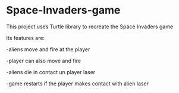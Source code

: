 # Space-Invaders-game

This project uses Turtle library to recreate the Space Invaders game

Its features are:

-aliens move and fire at the player

-player can also move and fire

-aliens die in contact un player laser

-game restarts if the player makes contact with alien laser
